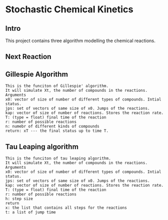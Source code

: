 # Stochastic Chemical Kinetics

## Intro
This project contains three algorithm modelling the chemical reactions. 

## Next Reaction
    
## Gillespie Algorithm
    This is the funciton of Gillespie' algorithm. 
    It will simulate Xt, the number of compounds in the reactions. 
    Arguments
    x0: vector of size of number of different types of compounds. Intial status.
    jps: set of vectors of same size of x0. Jumps of the reactions. 
    kap: vector of size of number of reactions. Stores the reaction rate. 
    T: (type = float) final time of the reaction 
    r: number of possible reactions
    n: numebr of different kinds of compounds
    return: xT --- the final status up to time T.


## Tau Leaping algorithm 
    This is the funciton of tau leaping algorithm. 
    It will simulate Xt, the number of compounds in the reactions. 
    Arguments
    x0: vector of size of number of different types of compounds. Intial status.
    jps: set of vectors of same size of x0. Jumps of the reactions. 
    kap: vector of size of number of reactions. Stores the reaction rate. 
    T: (type = float) final time of the reaction 
    r: number of possible reactions
    h: step size
    return
    x: the list that contains all steps for the reactions
    t: a list of jump time
